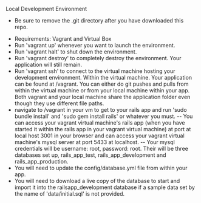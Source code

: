 Local Development Environment
* Be sure to remove the .git directory after you have downloaded this repo.
- Requirements: Vagrant and Virtual Box
- Run 'vagrant up' whenever you want to launch the environment.
- Run 'vagrant halt' to shut down the environment.
- Run 'vagrant destroy' to completely destroy the environment. Your application will still remain.
- Run 'vagrant ssh' to connect to the virtual machine hosting your development environment. Within the virtual machine. Your application can be found at /vagrant. You can either do git pushes and pulls from within the virtual machine or from your local machine within your app. Both vagrant and your local machine share the application folder even though they use different file paths.
- navigate to /vagrant in your vm to get to your rails app and run 'sudo bundle install' and 'sudo gem install rails' or whatever you must.
-- You can access your vagrant virtual machine's rails app (when you have started it within the rails app in your vagrant virtual machine) at port at local host 3001 in your browser and can access your vagrant virtual machine's mysql server at port 5433 at localhost. 
-- Your mysql credentials will be username: root, password: root. Their will be three databases set up, rails_app_test, rails_app_development and rails_app_production.
- You will need to update the config/database.yml file from within your app.
- You will need to download a live copy of the database to start and import it into the railsapp_development database if a sample data set by the name of 'data/initial.sql' is not provided.
